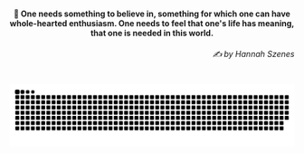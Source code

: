 <h4 align="center">
  💭 One needs something to believe in, something for which one can have whole-hearted enthusiasm. One needs to feel that one's life has meaning, that one is needed in this world.
  <h6 align="right">
    <i>
      ✍️ by Hannah Szenes
    </i>
  </h6>
</h4>

#

<picture>
  <source media="(prefers-color-scheme: dark)" srcset="https://raw.githubusercontent.com/sakshiagrwal/sakshiagrwal/output/github-snake-dark.svg">
  <source media="(prefers-color-scheme: light)" srcset="https://raw.githubusercontent.com/sakshiagrwal/sakshiagrwal/output/github-snake.svg">
  <img alt="snk" src="https://raw.githubusercontent.com/sakshiagrwal/sakshiagrwal/output/github-snake.svg">
</picture>
